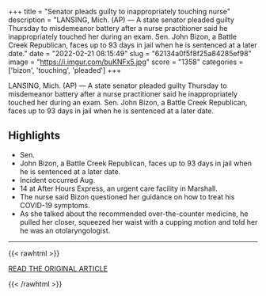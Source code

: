 +++
title = "Senator pleads guilty to inappropriately touching nurse"
description = "LANSING, Mich. (AP) — A state senator pleaded guilty Thursday to misdemeanor battery after a nurse practitioner said he inappropriately touched her during an exam. Sen. John Bizon, a Battle Creek Republican, faces up to 93 days in jail when he is sentenced at a later date."
date = "2022-02-21 08:15:49"
slug = "62134a0f5f8f25a84285ef98"
image = "https://i.imgur.com/buKNFx5.jpg"
score = "1358"
categories = ['bizon', 'touching', 'pleaded']
+++

LANSING, Mich. (AP) — A state senator pleaded guilty Thursday to misdemeanor battery after a nurse practitioner said he inappropriately touched her during an exam. Sen. John Bizon, a Battle Creek Republican, faces up to 93 days in jail when he is sentenced at a later date.

## Highlights

- Sen.
- John Bizon, a Battle Creek Republican, faces up to 93 days in jail when he is sentenced at a later date.
- Incident occurred Aug.
- 14 at After Hours Express, an urgent care facility in Marshall.
- The nurse said Bizon questioned her guidance on how to treat his COVID-19 symptoms.
- As she talked about the recommended over-the-counter medicine, he pulled her closer, squeezed her waist with a cupping motion and told her he was an otolaryngologist.

---

{{< rawhtml >}}
  <p class="article-category">
    <a target="_blank" href="https://apnews.com/article/coronavirus-pandemic-health-michigan-lansing-battle-creek-bcc51025893fba8762668326153e6bff">READ THE ORIGINAL ARTICLE</a>
  </p>
{{< /rawhtml >}}
